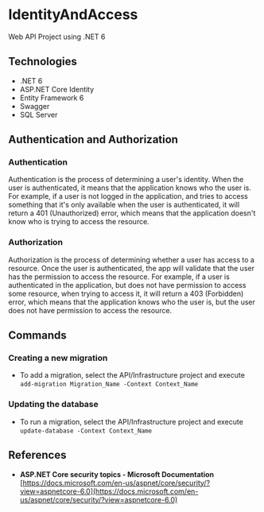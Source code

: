 # IdentityAndAccess
Web API Project using .NET 6

## Technologies
- .NET 6
- ASP.NET Core Identity
- Entity Framework 6
- Swagger
- SQL Server


## Authentication and Authorization

### Authentication
Authentication is the process of determining a user's identity. When the user is authenticated, it means that the application knows who the user is.
For example, if a user is not logged in the application, and tries to access something that it's only available when the user is authenticated, it will return a 401 (Unauthorized) error, which means that the application doesn't know who is trying to access the resource.

### Authorization
Authorization is the process of determining whether a user has access to a resource. Once the user is authenticated, the app will validate that the user has the permission to access the resource.
For example, if a user is authenticated in the application, but does not have permission to access some resource, when trying to access it, it will return a 403 (Forbidden) error, which means that the application knows who the user is, but the user does not have permission to access the resource.

## Commands

### Creating a new migration
- To add a migration, select the API/Infrastructure project and execute `add-migration Migration_Name -Context Context_Name`

### Updating the database
- To run a migration, select the API/Infrastructure project and execute `update-database -Context Context_Name`


## References
-   **ASP.NET Core security topics - Microsoft Documentation**  
    [https://docs.microsoft.com/en-us/aspnet/core/security/?view=aspnetcore-6.0](https://docs.microsoft.com/en-us/aspnet/core/security/?view=aspnetcore-6.0)


